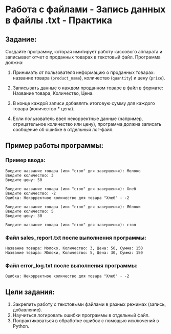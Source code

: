 # Работа с файлами - Запись данных в файлы .txt - Практика

## Задание:
Создайте программу, которая имитирует работу кассового аппарата и записывает отчет о проданных товарах в текстовый файл. Программа должна:

1. Принимать от пользователя информацию о проданных товарах: название товара (`product_name`), количество (`quantity`) и цену (`price`).

2. Записывать данные о каждом проданном товаре в файл в формате: Название товара, Количество, Цена.

3. В конце каждой записи добавлять итоговую сумму для каждого товара (количество * цена).

4. Если пользователь ввел некорректные данные (например, отрицательное количество или цену), программа должна записать сообщение об ошибке в отдельный лог-файл.

## Пример работы программы:

### Пример ввода:

```shell
Введите название товара (или "стоп" для завершения): Молоко
Введите количество: 3
Введите цену: 50

Введите название товара (или "стоп" для завершения): Хлеб
Введите количество: -2
Ошибка: Некорректное количество для товара "Хлеб" - -2

Введите название товара (или "стоп" для завершения): Яблоки
Введите количество: 5
Введите цену: 30

Введите название товара (или "стоп" для завершения): стоп
```

### Файл sales_report.txt после выполнения программы:

```commandline
Название товара: Молоко, Количество: 3, Цена: 50, Сумма: 150
Название товара: Яблоки, Количество: 5, Цена: 30, Сумма: 150
```

### Файл error_log.txt после выполнения программы:

```commandline
Ошибка: Некорректное количество для товара "Хлеб" - -2
```

## Цели задания:
1. Закрепить работу с текстовыми файлами в разных режимах (запись, добавление).
2. Научиться логировать ошибки программы в отдельный файл.
3. Попрактиковаться в обработке ошибок с помощью исключений в Python.


